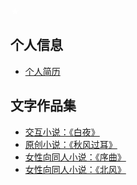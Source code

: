 <font color=white>★</font>

## 个人信息
- <a href="https://llrrabab.github.io/resume.html" target="_blank">个人简历</a>


## 文字作品集

- <a href="https://627409ea6ca5fb0b9fec2f93--llrrabab.netlify.app" target="_blank">交互小说：《白夜》</a>
- <a href="https://6273834b4afbb07b04f9cb48--llrrabab.netlify.app" target="_blank">原创小说：《秋风过耳》</a>
- <a href="https://6273835cab918a7a29270503--llrrabab.netlify.app" target="_blank">女性向同人小说：《序曲》</a>
- <a href="https://628b54bfa833121dcea9a2ae--llrrabab.netlify.app/" target="_blank">女性向同人小说：《北风》</a>
